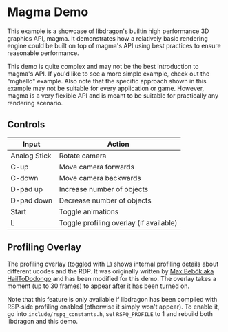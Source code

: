 # Magma Demo

This example is a showcase of libdragon's builtin high performance 3D graphics API, magma. 
It demonstrates how a relatively basic rendering engine could be built on top of magma's API using best practices to ensure reasonable performance.

This demo is quite complex and may not be the best introduction to magma's API. If you'd like to see a more simple example, check out the "mghello" example.
Also note that the specific approach shown in this example may not be suitable for every application or game. However, magma is a very flexible API and is meant to be suitable for practically any rendering scenario.

## Controls

| Input         | Action                                    |
| ------------- | ----------------------------------------- |
| Analog Stick  | Rotate camera                             |
| C-up          | Move camera forwards                      |
| C-down        | Move camera backwards                     |
| D-pad up      | Increase number of objects                |
| D-pad down    | Decrease number of objects                |
| Start         | Toggle animations                         |
| L             | Toggle profiling overlay (if available)   |

## Profiling Overlay

The profiling overlay (toggled with L) shows internal profiling details about different ucodes and the RDP.
It was originally written by [Max Bebök aka HailToDodongo](https://github.com/HailToDodongo) and has been modified for this demo. The overlay takes a moment (up to 30 frames) to appear after it has been turned on.

Note that this feature is only available if libdragon has been compiled with RSP-side profiling enabled (otherwise it simply won't appear).
To enable it, go into `include/rspq_constants.h`, set `RSPQ_PROFILE` to 1 and rebuild both libdragon and this demo.